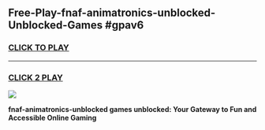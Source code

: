
## Free-Play-fnaf-animatronics-unblocked-Unblocked-Games #gpav6
<h3>
<a href="https://news.freeplayer.one?title=fnaf-animatronics-unblocked&ref=8M">CLICK TO PLAY</a></h3>
<hr>

<h3>
<a href="https://news.freeplayer.one?title=fnaf-animatronics-unblocked&ref=8M">CLICK 2 PLAY</a>
  
</h3>

<a href="https://news.freeplayer.one?title=fnaf-animatronics-unblocked&ref=8M"><img src="https://clearcache.store/games.png"></a>


**fnaf-animatronics-unblocked games unblocked: Your Gateway to Fun and Accessible Online Gaming**
